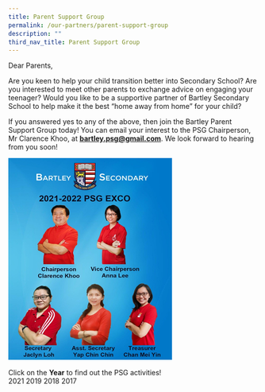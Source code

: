 ```yaml
---
title: Parent Support Group
permalink: /our-partners/parent-support-group
description: ""
third_nav_title: Parent Support Group
---
```

Dear Parents,

Are you keen to help your child transition better into Secondary School?
Are you interested to meet other parents to exchange advice on engaging your teenager?
Would you like to be a supportive partner of Bartley Secondary School to help make it the best “home away from home” for your child?

If you answered yes to any of the above, then join the Bartley Parent Support Group today! You can email your interest to the PSG Chairperson, Mr Clarence Khoo, at **bartley.psg@gmail.com**. We look forward to hearing from you soon!

![](/images/download.png)

Click on the **Year** to find out the PSG activities! <br>
2021 2019 2018 2017